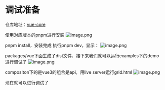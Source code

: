 # 调试准备
仓库地址：[vue-core](https://github.com/vuejs/core)

使用对应版本的pnpm进行安装
![image.png](https://s2.loli.net/2025/01/05/KqYwBl1yDMz2Sph.png)

pnpm install，安装完成
执行pnpm dev，显示：
![image.png](https://s2.loli.net/2025/01/05/SBY6LaHDQ8bxcey.png)

packages/vue下面生成了dist文件，接下来我们就可以运行examples下的demo进行调试了
![image.png](https://s2.loli.net/2025/01/05/vRsW4DUIcitqZrp.png)

compositon下的是vue3的组合是api，用live server运行grid.html
![image.png](https://s2.loli.net/2025/01/05/QSyJCi2RcH5zwt1.png)

现在就可以进行调试了
